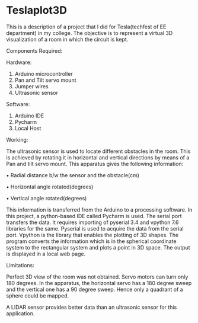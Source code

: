 # Teslaplot3D
This is a description of a project that I did for Tesla(techfest of EE department) in my college. The objective is to represent a virtual 3D visualization of a room in which the circuit is kept.

Components Required:

Hardware:
1.	Arduino microcontroller
2.	Pan and Tilt servo mount
3.	Jumper wires
4.	Ultrasonic sensor

Software:

1.	Arduino IDE
2.	Pycharm 
3.	Local Host

Working:

The ultrasonic sensor is used to locate different obstacles in the room.
This is achieved by rotating it in horizontal and vertical directions by means of a Pan and tilt servo mount. 
This apparatus gives the following information:

•	Radial distance b/w the sensor and the obstacle(cm)

•	Horizontal angle rotated(degrees)

•	Vertical angle rotated(degrees)

This information is transferred from the Arduino to a processing software. In this project, a python-based IDE called Pycharm is used. The serial port transfers the data. It requires importing of pyserial 3.4 and vpython 7.6 libraries for the same.
Pyserial is used to acquire the data from the serial port. Vpython is the library that enables the plotting of 3D shapes.
The program converts the information which is in the spherical coordinate system to the rectangular system and plots a point in 3D space. The output is displayed in a local web page. 

Limitations:

Perfect 3D view of the room was not obtained. Servo motors can turn only 180 degrees. In the apparatus, the horizontal servo has a 180 degree sweep and the vertical one has a 90 degree sweep. Hence only a quadrant of a sphere could be mapped.

A LIDAR sensor provides better data than an ultrasonic sensor for this application.
